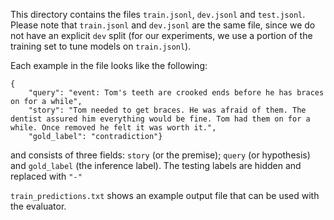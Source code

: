 This directory contains the files `train.jsonl`, `dev.jsonl` and `test.jsonl`. Please note that `train.jsonl` and `dev.jsonl` are the same file, since we do not have an explicit `dev` split (for our experiments, we use a portion of the training set to tune models on `train.jsonl`).

Each example in the file looks like the following:
```
{
    "query": "event: Tom's teeth are crooked ends before he has braces on for a while",
    "story": "Tom needed to get braces. He was afraid of them. The dentist assured him everything would be fine. Tom had them on for a while. Once removed he felt it was worth it.",
    "gold_label": "contradiction"}
```
and consists of three fields: `story` (or the premise); `query` (or hypothesis) and `gold_label` (the inference label). The testing labels are hidden and replaced with `"-"`

`train_predictions.txt` shows an example output file that can be used with the evaluator. 
